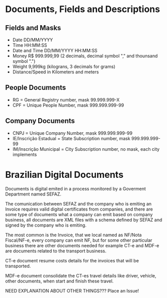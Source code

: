 # Documents, Fields and Descriptions

Fields and Masks
-
- Date DD/MM/YYYY
- Time HH:MM:SS
- Date and Time DD/MM/YYYY HH:MM:SS
- Money R$ 999.999,99 (2 decimals, decimal symbol "," and thounsand symbol ".")
- Weight 9,999kg (kilograns, 3 decimals for grams)
- Distance/Speed in Kilometers and meters

People Documents
-
- RG = General Registry number, mask 99.999.999-X
- CPF = Unique People Number, mask 999.999.999-99

Company Documents
-
- CNPJ = Unique Company Number, mask 999.999.999-99
- IE/Inscrição Estadual = State Subscription number, mask 999.999.999-99
- IM/Inscrição Municipal = City Subscription number, no mask, each city implements

# Brazilian Digital Documents

Documents is digital emited in a process monitored by a Goverment Department named SEFAZ.

The comunication between SEFAZ and the company who is emiting an Invoice requires valid digital certificates from companies, and there are some type of documents what a company can emit based on company business, all documents are XML files with a schema defined by SEFAZ and signed by the company who is emiting.

The most common is the Invoice, that we local named as NF/Nota Fiscal/NF-e, every company can emit NF, but for some other particular business there are other documents needed for example CT-e and MDF-e are documents related to the transport business.

CT-e document resume costs details for the invoices that will be transported.

MDF-e document consolidate the CT-es travel details like driver, vehicle, other documents, when start and finish these travel.

NEED EXPLANATION ABOUT OTHER THINGS??? Place an Issue!
